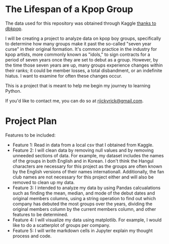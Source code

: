 # **The Lifespan of a Kpop Group** #

The data used for this repository was obtained through Kaggle [thanks to dbkpop](https://www.kaggle.com/code/mpwolke/kpop-idols-boy-groups/data).

I will be creating a project to analyze data on kpop boy groups, specifically to determine how many groups make it past the so-called "seven year curse" in their original formation. It's common practice in the industry for kpop artists, more commonly known as "idols," to sign contracts for a period of seven years once they are set to debut as a group. However, by the time those seven years are up, many groups experience changes within their ranks; it could be member losses, a total disbandment, or an indefinite hiatus. I want to examine for often these changes occur.

This is a project that is meant to help me begin my journey to learning Python.

If you'd like to contact me, you can do so at rjickyrick@gmail.com.

# **Project Plan** #

Features to be included:

* Feature 1: Read in data from a local csv that I obtained from Kaggle.
* Feature 2: I will clean data by removing null values and by removing unneeded sections of data. For example, my dataset includes the names of the groups in both English and in Korean. I don't think the Hangul characters are necessary for this project as the groups are often known by the English versions of their names internationall. Additionally, the fan club names are not necessary for this project either and will also be removed to clean up my data.
* Feature 3: I intended to analyze my data by using Pandas calcualations such as finding the mean, median, and mode of the debut dates and original members columns, using a string operation to find out which company has debuted the most groups over the years, dividing the original members column by the current members column, and other features to be determined.
* Feature 4: I will visualize my data using matplotlib. For example, I would like to do a scatterplot of groups per company.
* Feature 5: I will write markdown cells in Jupyter explain my thought process and code.
